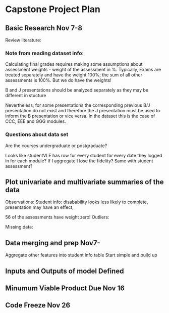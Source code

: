 # Capstone Project Plan


## Basic Research Nov 7-8
Review literature:


### Note from reading dataset info:
Calculating final grades requires making some assumptions about assessment weights - weight of the assessment in %. Typically, Exams are treated separately and have the weight 100%; the sum of all other assessments is 100%. But we do have the weights!

B and J presentations should be analyzed separately as they may be different in stucture 

Nevertheless, for some presentations the corresponding previous B/J presentation do not exist and therefore the J presentation must be used to inform the B presentation or vice versa. In the dataset this is the case of CCC, EEE and GGG modules.

### Questions about data set
Are the courses undergraduate or postgraduate?

Looks like studentVLE has row for every student for every date they logged in for each module? If I aggregate I lose the fidelity?
Same with student assessment?

## Plot univariate and multivariate summaries of the data
Observations:
Student info: disabability looks less likely to complete, presentation may have an effect, 

56 of the assessments have weight zero!
Outliers:


Missing data:


## Data merging and prep Nov7-
Aggregate other features into student info table
Start simple and build up



## Inputs and Outputs of model Defined


## Minumum Viable Product Due Nov 16


## Code Freeze Nov 26
